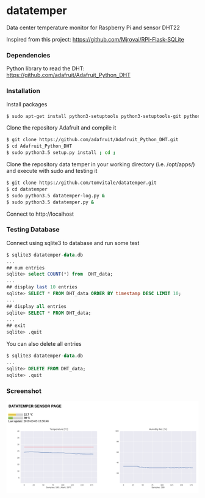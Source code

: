 # datatemper

Data center temperature monitor for Raspberry Pi and sensor DHT22

Inspired from this project: https://github.com/Mjrovai/RPI-Flask-SQLite

### Dependencies
Python library to read the DHT: https://github.com/adafruit/Adafruit_Python_DHT

### Installation
Install packages
```sh
$ sudo apt-get install python3-setuptools python3-setuptools-git python3-seaborn python3-flask python3-rpi.gpio python3.5-dev python3-matplotlib sqlite3
```

Clone the repository Adafruit and compile it
```sh
$ git clone https://github.com/adafruit/Adafruit_Python_DHT.git
$ cd Adafruit_Python_DHT
$ sudo python3.5 setup.py install ; cd ;
```

Clone the repository data temper in your working directory (i.e. /opt/apps/) and execute with sudo and testing it
```sh
$ git clone https://github.com/tomvitale/datatemper.git
$ cd datatemper
$ sudo python3.5 datatemper-log.py &
$ sudo python3.5 datatemper.py &
```

Connect to http://localhost

### Testing Database
Connect using sqlite3 to database and run some test
```sql
$ sqlite3 datatemper-data.db
...
## num entries
sqlite> select COUNT(*) from  DHT_data;
...
## display last 10 entries
sqlite> SELECT * FROM DHT_data ORDER BY timestamp DESC LIMIT 10;
...
## display all entries
sqlite> SELECT * FROM DHT_data;
...
## exit
sqlite> .quit
```

You can also delete all entries
```sql
$ sqlite3 datatemper-data.db
...
sqlite> DELETE FROM DHT_data;
sqlite> .quit
```
### Screenshot
![alt Screenshot](https://raw.githubusercontent.com/tomvitale/datatemper/master/screenshot.png)
